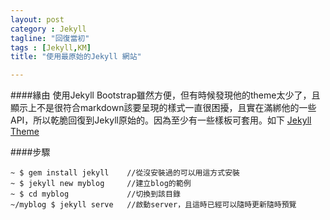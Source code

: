 ```yaml
---
layout: post
category : Jekyll 
tagline: "回復當初"
tags : [Jekyll,KM]
title: "使用最原始的Jekyll 網站"

---
```


####緣由
使用Jekyll Bootstrap雖然方便，但有時候發現他的theme太少了，且顯示上不是很符合markdown該要呈現的樣式一直很困擾，且實在滿綁他的一些API，所以乾脆回復到Jekyll原始的。因為至少有一些樣板可套用。如下 [Jekyll Theme](http://jekyllthemes.org/)

####步驟

```
~ $ gem install jekyll    //從沒安裝過的可以用這方式安裝  
~ $ jekyll new myblog     //建立blog的範例  
~ $ cd myblog             //切換到該目錄  
~/myblog $ jekyll serve   //啟動server，且這時已經可以隨時更新隨時預覽
```